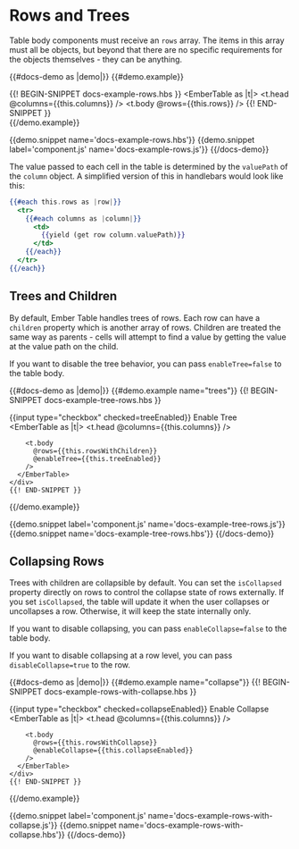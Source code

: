 # Rows and Trees

Table body components must receive an `rows` array. The items in this array must
all be objects, but beyond that there are no specific requirements for the
objects themselves - they can be anything.

{{#docs-demo as |demo|}}
  {{#demo.example}}
    <div class="demo-container small">
      {{! BEGIN-SNIPPET docs-example-rows.hbs }}
      <EmberTable as |t|>
        <t.head @columns={{this.columns}} />
        <t.body @rows={{this.rows}} />
      </EmberTable>
      {{! END-SNIPPET }}
    </div>
  {{/demo.example}}

  {{demo.snippet name='docs-example-rows.hbs'}}
  {{demo.snippet label='component.js' name='docs-example-rows.js'}}
{{/docs-demo}}

The value passed to each cell in the table is determined by the `valuePath` of
the `column` object. A simplified version of this in handlebars would look like
this:

```hbs
{{#each this.rows as |row|}}
  <tr>
    {{#each columns as |column|}}
      <td>
        {{yield (get row column.valuePath)}}
      </td>
    {{/each}}
  </tr>
{{/each}}
```

## Trees and Children

By default, Ember Table handles trees of rows. Each row can have a `children`
property which is another array of rows. Children are treated the same way as
parents - cells will attempt to find a value by getting the value at the value
path on the child.

If you want to disable the tree behavior, you can pass `enableTree=false` to
the table body.

{{#docs-demo as |demo|}}
  {{#demo.example name="trees"}}
    {{! BEGIN-SNIPPET docs-example-tree-rows.hbs }}
    <div class="demo-options">
      <label>
        {{input type="checkbox" checked=treeEnabled}}
        Enable Tree
      </label>
    </div>
    <div class="demo-container small">
      <EmberTable as |t|>
        <t.head @columns={{this.columns}} />

        <t.body
          @rows={{this.rowsWithChildren}}
          @enableTree={{this.treeEnabled}}
        />
      </EmberTable>
    </div>
    {{! END-SNIPPET }}
  {{/demo.example}}

  {{demo.snippet label='component.js' name='docs-example-tree-rows.js'}}
  {{demo.snippet name='docs-example-tree-rows.hbs'}}
{{/docs-demo}}

## Collapsing Rows

Trees with children are collapsible by default. You can set the `isCollapsed`
property directly on rows to control the collapse state of rows externally. If
you set `isCollapsed`, the table will update it when the user collapses or
uncollapses a row. Otherwise, it will keep the state internally only.

If you want to disable collapsing, you can pass `enableCollapse=false` to the
table body.

If you want to disable collapsing at a row level, you can pass
`disableCollapse=true` to the row.

{{#docs-demo as |demo|}}
  {{#demo.example name="collapse"}}
    {{! BEGIN-SNIPPET docs-example-rows-with-collapse.hbs }}
    <div class="demo-options">
      <label>
        {{input type="checkbox" checked=collapseEnabled}}
        Enable Collapse
      </label>
    </div>
    <div class="demo-container small">
      <EmberTable as |t|>
        <t.head @columns={{this.columns}} />

        <t.body
          @rows={{this.rowsWithCollapse}}
          @enableCollapse={{this.collapseEnabled}}
        />
      </EmberTable>
    </div>
    {{! END-SNIPPET }}
  {{/demo.example}}

  {{demo.snippet label='component.js' name='docs-example-rows-with-collapse.js'}}
  {{demo.snippet name='docs-example-rows-with-collapse.hbs'}}
{{/docs-demo}}
